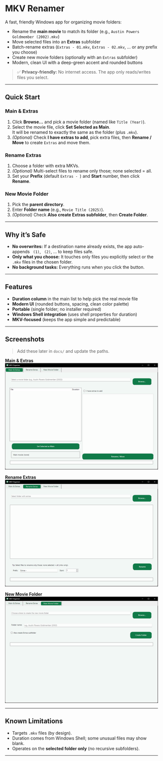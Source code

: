 # MKV Renamer

A fast, friendly Windows app for organizing movie folders:

- Rename the **main movie** to match its folder (e.g., `Austin Powers Goldmember (2002).mkv`)
- Move selected files into an **Extras** subfolder
- Batch-rename extras (`Extras - 01.mkv`, `Extras - 02.mkv`, … or any prefix you choose)
- Create new movie folders (optionally with an `Extras` subfolder)
- Modern, clean UI with a deep-green accent and rounded buttons

> ✅ **Privacy-friendly:** No internet access. The app only reads/writes files you select.

---

## Quick Start

### Main & Extras
1. Click **Browse…** and pick a movie folder (named like `Title (Year)`).
2. Select the movie file, click **Set Selected as Main**.  
   It will be renamed to exactly the same as the folder (plus `.mkv`).
3. *(Optional)* Check **I have extras to add**, pick extra files, then **Rename / Move** to create `Extras` and move them.

### Rename Extras
1. Choose a folder with extra MKVs.
2. *(Optional)* Multi-select files to rename only those; none selected = all.
3. Set your **Prefix** (default `Extras - `) and **Start** number, then click **Rename**.

### New Movie Folder
1. Pick the **parent directory**.
2. Enter **Folder name** (e.g., `Movie Title (2025)`).
3. *(Optional)* Check **Also create Extras subfolder**, then **Create Folder**.

---

## Why it’s Safe

- **No overwrites:** If a destination name already exists, the app auto-appends ` (1)`, ` (2)`, … to keep files safe.
- **Only what you choose:** It touches only files you explicitly select or the `.mkv` files in the chosen folder.
- **No background tasks:** Everything runs when you click the button.

---

## Features

- **Duration column** in the main list to help pick the real movie file
- **Modern UI** (rounded buttons, spacing, clean color palette)
- **Portable** (single folder; no installer required)
- **Windows Shell integration** (uses shell properties for duration)
- **MKV-focused** (keeps the app simple and predictable)

---

## Screenshots

> Add these later in `docs/` and update the paths.

**Main & Extras**  
![Main view](docs/screenshot-main.png)

**Rename Extras**  
![Rename Extras](docs/screenshot-rename.png)

**New Movie Folder**  
![New Folder](docs/screenshot-newfolder.png)

---

## Known Limitations

- Targets `.mkv` files (by design).
- Duration comes from Windows Shell; some unusual files may show blank.
- Operates on the **selected folder only** (no recursive subfolders).

---
